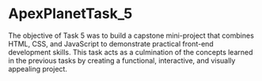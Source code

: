# ApexPlanetTask_5
The objective of Task 5 was to build a capstone mini-project that combines HTML, CSS, and JavaScript to demonstrate practical front-end development skills. This task acts as a culmination of the concepts learned in the previous tasks by creating a functional, interactive, and visually appealing project.  
